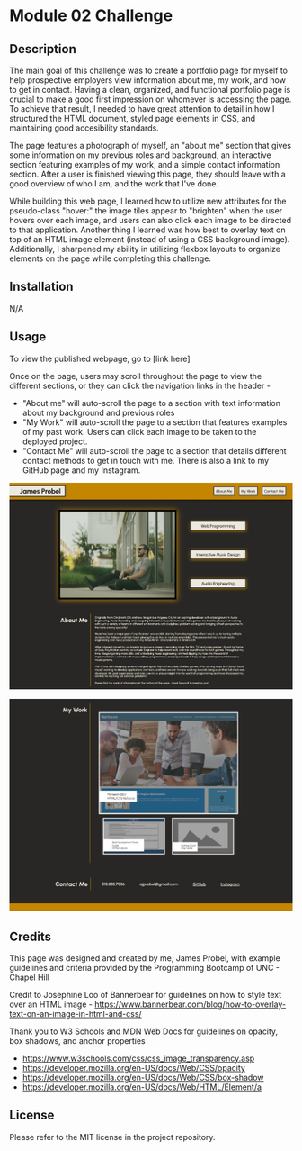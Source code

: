 # Module 02 Challenge

## Description

The main goal of this challenge was to create a portfolio page for myself to help prospective employers view information about me, my work, and how to get in contact. Having a clean, organized, and functional portfolio page is crucial to make a good first impression on whomever is accessing the page. To achieve that result, I needed to have great attention to detail in how I structured the HTML document, styled page elements in CSS, and maintaining good accesibility standards.

The page features a photograph of myself, an "about me" section that gives some information on my previous roles and background, an interactive section featuring examples of my work, and a simple contact information section. After a user is finished viewing this page, they should leave with a good overview of who I am, and the work that I've done.

While building this web page, I learned how to utilize new attributes for the pseudo-class "hover:" the image tiles appear to "brighten" when the user hovers over each image, and users can also click each image to be directed to that application. Another thing I learned was how best to overlay text on top of an HTML image element (instead of using a CSS background image). Additionally, I sharpened my ability in utilizing flexbox layouts to organize elements on the page while completing this challenge.

## Installation

N/A

## Usage

To view the published webpage, go to [link here]

Once on the page, users may scroll throughout the page to view the different sections, or they can click the navigation links in the header - 
* "About me" will auto-scroll the page to a section with text information about my background and previous roles
* "My Work" will auto-scroll the page to a section that features examples of my past work. Users can click each image to be taken to the deployed project.
* "Contact Me" will auto-scroll the page to a section that details different contact methods to get in touch with me. There is also a link to my GitHub page and my Instagram.

![webpage screenshot 1](./assets/images/screenshot-1.jpg)

![webpage screenshot 2](./assets/images/screenshot-2.jpg)
   

## Credits

This page was designed and created by me, James Probel, with example guidelines and criteria provided by the Programming Bootcamp of UNC - Chapel Hill 

Credit to Josephine Loo of Bannerbear for guidelines on how to style text over an HTML image - https://www.bannerbear.com/blog/how-to-overlay-text-on-an-image-in-html-and-css/

Thank you to W3 Schools and MDN Web Docs for guidelines on opacity, box shadows, and anchor properties
* https://www.w3schools.com/css/css_image_transparency.asp
* https://developer.mozilla.org/en-US/docs/Web/CSS/opacity
* https://developer.mozilla.org/en-US/docs/Web/CSS/box-shadow
* https://developer.mozilla.org/en-US/docs/Web/HTML/Element/a


## License

Please refer to the MIT license in the project repository.
